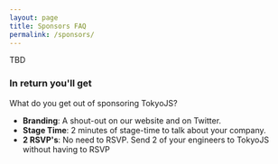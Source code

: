 ```yaml
---
layout: page
title: Sponsors FAQ
permalink: /sponsors/
---
```

TBD

### In return you'll get
What do you get out of sponsoring TokyoJS?

* **Branding**: A shout-out on our website and on Twitter.
* **Stage Time**: 2 minutes of stage-time to talk about your company.
* **2 RSVP's**: No need to RSVP. Send 2 of your engineers to TokyoJS without having to RSVP

